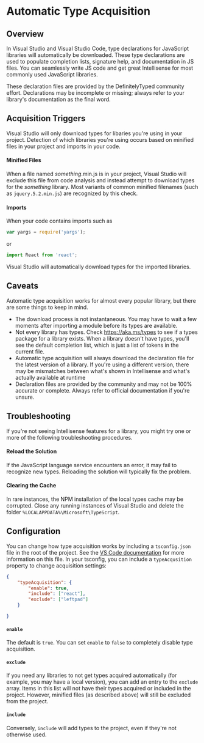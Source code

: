 # Automatic Type Acquisition

## Overview

In Visual Studio and Visual Studio Code, type declarations for JavaScript libraries will automatically be downloaded.
These type declarations are used to populate completion lists, signature help, and documentation in JS files.
You can seamlessly write JS code and get great Intellisense for most commonly used JavaScript libraries.

These declaration files are provided by the DefinitelyTyped community effort.
Declarations may be incomplete or missing; always refer to your library's documentation as the final word.

## Acquisition Triggers

Visual Studio will only download types for libaries you're using in your project.
Detection of which libraries you're using occurs based on minified files in your project and imports in your code.

#### Minified Files

When a file named *something*.min.js is in your project, Visual Studio will exclude this file from code analysis and instead attempt to download types for the *something* library.
Most variants of common minified filenames (such as `jquery.5.2.min.js`) are recognized by this check.

#### Imports

When your code contains imports such as
```ts
var yargs = require('yargs');
```
or
```ts
import React from 'react';
```
Visual Studio will automatically download types for the imported libraries.

## Caveats

Automatic type acquisition works for almost every popular library, but there are some things to keep in mind.

 * The download process is not instantaneous. You may have to wait a few moments after importing a module before its types are available.
 * Not every library has types. Check https://aka.ms/types to see if a types package for a library exists. When a library doesn't have types, you'll see the default completion list, which is just a list of tokens in the current file.
 * Automatic type acquisition will always download the declaration file for the latest version of a library. If you're using a different version, there may be mismatches between what's shown in Intellisense and what's actually available at runtime
 * Declaration files are provided by the community and may not be 100% accurate or complete. Always refer to official documentation if you're unsure.

## Troubleshooting

If you're not seeing Intellisense features for a library, you might try one or more of the following troubleshooting procedures.

#### Reload the Solution

If the JavaScript language service encounters an error, it may fail to recognize new types.
Reloading the solution will typically fix the problem.

#### Clearing the Cache

In rare instances, the NPM installation of the local types cache may be corrupted.
Close any running instances of Visual Studio and delete the folder `%LOCALAPPDATA%\Microsoft\TypeScript`.

## Configuration

You can change how type acquisition works by including a `tsconfig.json` file in the root of the project.
See the [VS Code documentation](https://code.visualstudio.com/docs/languages/jsconfig) for more information on this file.
In your tsconfig, you can include a `typeAcqusition` property to change acquisition settings:
```json
{
    "typeAcquisition": {
        "enable": true,
        "include": ["react"],
        "exclude": ["leftpad"]
    }

}
```

#### `enable`

The default is `true`.
You can set `enable` to `false` to completely disable type acquisition.

#### `exclude`

If you need any libraries to not get types acquired automatically (for example, you may have a local version), you can add an entry to the `exclude` array.
Items in this list will not have their types acquired or included in the project.
However, minified files (as described above) will still be excluded from the project.

#### `include`

Conversely, `include` will add types to the project, even if they're not otherwise used.

